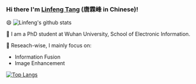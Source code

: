 ### Hi there  I'm [Linfeng Tang](https://scholar.google.com/citations?user=PyRqpAsAAAAJ&hl=en) (唐霖峰 in Chinese)!

<!--
**Linfeng-Tang/Linfeng-Tang** is a ✨ _special_ ✨ repository because its `README.md` (this file) appears on your GitHub profile.

Here are some ideas to get you started:

- 🔭 I’m currently working on ...
- 🌱 I’m currently learning ...
- 👯 I’m looking to collaborate on ...
- 🤔 I’m looking for help with ...
- 💬 Ask me about ...
- 📫 How to reach me: ...
- 😄 Pronouns: ...
- ⚡ Fun fact: ...
--> 
😄 ![Linfeng's github stats](https://github-readme-stats.vercel.app/api?username=Linfeng-Tang&show_icons=true&theme=radical) 

💬 I am a PhD student at Wuhan University, School of Electronic Information.

🔭 Reseach-wise, I mainly focus on:
  - Information Fusion
  - Image Enhancement


[![Top Langs](https://github-readme-stats.vercel.app/api/top-langs/?username=Linfeng-Tang)](https://github.com/Linfeng-Tang/)
